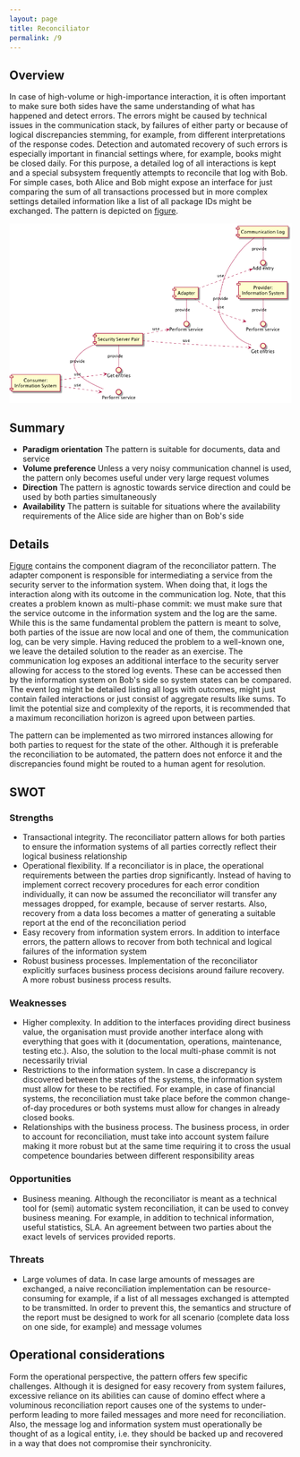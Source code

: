```yaml
---
layout: page
title: Reconciliator
permalink: /9
---
```


## Overview
In case of high-volume or high-importance interaction, it is often important to make sure both sides have the same understanding of what has happened and detect errors. The errors might be caused by technical issues in the communication stack, by failures of either party or because of logical discrepancies stemming, for example, from different interpretations of the response codes. Detection and automated recovery of such errors is especially important in financial settings where, for example, books might be closed daily. For this purpose, a detailed log of all interactions is kept and a special subsystem frequently attempts to reconcile that log with Bob. For simple cases, both Alice and Bob might expose an interface for just comparing the sum of all transactions processed but in more complex settings detailed information like a list of all package IDs might be exchanged. The pattern is depicted on [figure](#figure9).

<a name="figure9"></a>![Reconciliator pattern](gfx/9_comp.png)

## Summary
 * **Paradigm orientation** The pattern is suitable for documents, data and service
 * **Volume preference** Unless a very noisy communication channel is used, the pattern only becomes useful under very large request volumes
 * **Direction** The pattern is agnostic towards service direction and could be used by both parties simultaneously
 * **Availability** The pattern is suitable for situations where the availability requirements of the Alice side are higher than on Bob's side

## Details
[Figure](#figure9) contains the component diagram of the reconciliator pattern. The adapter component is responsible for intermediating a service from the security server to the information system. When doing that, it logs the interaction along with its outcome in the communication log. Note, that this creates a problem known as multi-phase commit: we must make sure that the service outcome in the information system and the log are the same. While this is the same fundamental problem the pattern is meant to solve, both parties of the issue are now local and one of them, the communication log, can be very simple. Having reduced the problem to a well-known one, we leave the detailed solution to the reader as an exercise. The communication log exposes an additional interface to the security server allowing for access to the stored log events. These can be accessed then by the information system on Bob's side so system states can be compared. The event log might be detailed listing all logs with outcomes, might just contain failed interactions or just consist of aggregate results like sums. To limit the potential size and complexity of the reports, it is recommended that a maximum reconciliation horizon is agreed upon between parties.

The pattern can be implemented as two mirrored instances allowing for both parties to request for the state of the other. Although it is preferable the reconciliation to be automated, the pattern does not enforce it and the discrepancies found might be routed to a human agent for resolution.

## SWOT

### Strengths
 * Transactional integrity. The reconciliator pattern allows for both parties to ensure the information systems of all parties correctly reflect their logical business relationship  
 * Operational flexibility. If a reconciliator is in place, the operational requirements between the parties drop significantly. Instead of having to implement correct recovery procedures for each error condition individually, it can now be assumed the reconciliator will transfer any messages dropped, for example, because of server restarts. Also, recovery from a data loss becomes a matter of generating a suitable report at the end of the reconciliation period
 * Easy recovery from information system errors. In addition to interface errors, the pattern allows to recover from both technical and logical failures of the information system
 * Robust business processes. Implementation of the reconciliator explicitly surfaces business process decisions around failure recovery. A more robust business process results. 

### Weaknesses
 * Higher complexity. In addition to the interfaces providing direct business value, the organisation must provide another interface along with everything that goes with it (documentation, operations, maintenance, testing etc.). Also, the solution to the local multi-phase commit is not necessarily trivial
 * Restrictions to the information system. In case a discrepancy is discovered between the states of the systems, the information system must allow for these to be rectified. For example, in case of financial systems, the reconciliation must take place before the common change-of-day procedures or both systems must allow for changes in already closed books. 
 * Relationships with the business process. The business process, in order to account for reconciliation, must take into account system failure making it more robust but at the same time requiring it to cross the usual competence boundaries between different responsibility areas

### Opportunities
 * Business meaning. Although the reconciliator is meant as a technical tool for (semi) automatic system reconciliation, it can be used to convey business meaning. For example, in addition to technical information, useful statistics, SLA. An agreement between two parties about the exact levels of services provided reports. 

### Threats
 * Large volumes of data. In case large amounts of messages are exchanged, a naive reconciliation implementation can be resource-consuming for example, if a list of all messages exchanged is attempted to be transmitted. In order to prevent this, the semantics and structure of the report must be designed to work for all scenario (complete data loss on one side, for example) and message volumes

## Operational considerations
Form the operational perspective, the pattern offers few specific challenges. Although it is designed for easy recovery from system failures, excessive reliance on its abilities can cause of domino effect where a voluminous reconciliation report causes one of the systems to under-perform leading to more failed messages and more need for reconciliation. Also, the message log and information system must operationally be thought of as a logical entity, i.e. they should be backed up and recovered in a way that does not compromise their synchronicity. 

